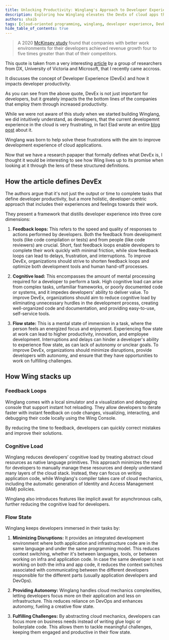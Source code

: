 ```yaml
---
title: Unlocking Productivity: Winglang's Approach to Developer Experience
description: Exploring how Winglang elevates the DevEx of cloud apps through instant feedback, reduced cognitive load, and keeping developers in their flow.
authors: shaib
tags: [cloud-oriented programming, winglang, developer experience, DevEx]
hide_table_of_contents: true
---
```


> A 2020 [McKinsey study](https://www.mckinsey.com/industries/technology-media-and-telecommunications/our-insights/developer-velocity-how-software-excellence-fuels-business-performance) found that companies with better work environments for their developers achieved revenue growth four to five times greater than that of their competitors.

This quote is taken from a very interesting [article](https://queue.acm.org/detail.cfm?id=3595878) by a group of researchers from DX, University of Victoria and Microsoft, that I recently came accross.

It discusses the concept of Developer Experience (DevEx) and how it impacts developer productivity. 

As you can see from the above quote, DevEx is not just important for developers, but it greately impacts the the bottom lines of the companies that employ them through increased productivity.

While we were not aware of this study when we started building Winglang, we did intuitively understand, as developers, that the current developemnt experience in the cloud is very frustrating, in fact Elad wrote an entire [blog post](https://docs.winglang.io/blog/2022/11/23/manifesto) about it.

Winglang was born to help solve these frustrations with the aim to improve development experience of cloud applications.

Now that we have a research papaper that formally defines what DevEx is, I thought it would be interesting to see how Wing lives up to its promise when looking at it through the lens of these structured definitions.

<!--truncate-->

## How the article defines DevEx

The authors argue that it's not just the output or time to complete tasks that define developer productivity, but a more holistic, developer-centric approach that includes their experiences and feelings towards their work.

They present a framework that distills developer experience into three core dimensions:

1. **Feedback loops:** This refers to the speed and quality of responses to actions performed by developers. Both the feedback from development tools (like code compilation or tests) and from people (like code reviewers) are crucial. Short, fast feedback loops enable developers to complete their work quickly with minimal friction, while slow feedback loops can lead to delays, frustration, and interruptions. To improve DevEx, organizations should strive to shorten feedback loops and optimize both development tools and human hand-off processes.

2. **Cognitive load:** This encompasses the amount of mental processing required for a developer to perform a task. High cognitive load can arise from complex tasks, unfamiliar frameworks, or poorly documented code or systems, and it impedes developers' ability to deliver value. To improve DevEx, organizations should aim to reduce cognitive load by eliminating unnecessary hurdles in the development process, creating well-organized code and documentation, and providing easy-to-use, self-service tools.

3. **Flow state:** This is a mental state of immersion in a task, where the person feels an energized focus and enjoyment. Experiencing flow state at work can lead to higher productivity, innovation, and employee development. Interruptions and delays can hinder a developer's ability to experience flow state, as can lack of autonomy or unclear goals. To improve DevEx, organizations should minimize disruptions, provide developers with autonomy, and ensure that they have opportunities to work on fulfilling challenges.

## How Wing stacks up

### Feedback Loops
Winglang comes with a local simulator and a visualization and debugging console that support instant hot reloading. They allow developers to iterate faster with instant feedback on code changes, visualizing, interacting, and debugging their code locally using the Wing Console. 

By reducing the time to feedback, developers can quickly correct mistakes and improve their solutions.

### Cognitive Load
Winglang reduces developers’ cognitive load by treating abstract cloud resources as native language primitives. This approach minimizes the need for developers to manually manage these resources and deeply understand many layers of the cloud stack. Instead, they can focus on writing application code, while Winglang's compiler takes care of cloud mechanics, including the automatic generation of Identity and Access Management (IAM) policies.

Winglang also introduces features like implicit await for asynchronous calls, further reducing the cognitive load for developers.

### Flow State
Winglang keeps developers immersed in their tasks by:

1. **Minimizing Disruptions:** It provides an integrated development environment where both application and infrastructure code are in the same language and under the same programming model. This reduces context switching, whether it's between languages, tools, or between working on infra and application code. In case the same developer is not working on both the infra and app code, it reduces the context switches associated with communicating between the different developers responsible for the different parts (usually application developers and DevOps).

2. **Providing Autonomy:** Winglang handles cloud mechanics complexities, letting developers focus more on their application and less on infrastructure. This reduces reliance on DevOps and enhances autonomy, fueling a creative flow state.

3. **Fulfilling Challenges:** By abstracting cloud mechanics, developers can focus more on business needs instead of writing glue logic or boilerplate code. This allows them to tackle meaningful challenges, keeping them engaged and productive in their flow state.

